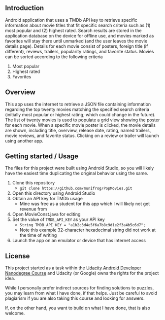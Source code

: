 ## Introduction

Android application that uses a TMDb API key to retrieve specific information about movie titles
that fit specific search criteria such as (1) most popular and (2) highest rated. Search results
are stored in the application database on the device for offline use, and movies marked as
favorites will stay there until unmarked (and the user leaves the movie details page). Details for
each movie consist of posters, foreign title (if different), reviews, trailers, popularity ratings,
and favorite status. Movies can be sorted according to the following
criteria
 1. Most popular
 1. Highest rated
 1. Favorites

## Overview

This app uses the internet to retrieve a JSON file containing information regarding the top twenty
movies matching the specified search criteria (initially most popular or highest rating; which could
change in the future). The list of twenty movies is used to populate a grid view showing the poster
for each movie. When a specific movie poster is clicked, the movie details are shown, including
title, overview, release date, rating, named trailers, movie reviews, and favorite status. Clicking
on a review or trailer will launch using another app.

## Getting started / Usage

The files for this project were built using Android Studio, so you will likely have the easiest
time duplicating the original behavior using the same.

 1. Clone this repository
    * `git clone https://github.com/munifrog/PopMovies.git`
 1. Open this directory using Android Studio
 1. Obtain an API key for TMDb usage
    * Mine was free as a student for this app which I will likely not get revenue from
 1. Open MovieConst.java for editing
 1. Set the value of `TMDB_API_KEY` as your API key
    * `String TMDB_API_KEY = "a1b2c3d4e5f6a7b8c9d1e2f3a4b5c6d7";`
    * Note this example 32-character hexadecimal string did not work at the time of writing
 1. Launch the app on an emulator or device that has internet access

## License
This project started as a task within the [Udacity Android Developer Nanodegree Course](https://www.udacity.com/course/android-developer-nanodegree-by-google--nd801)
and Udacity (or Google) owns the rights for the project idea.

While I personally prefer indirect sources for finding solutions to puzzles, you may learn from
what I have done, if that helps. Just be careful to avoid plagiarism if you are also taking this
course and looking for answers.

If, on the other hand, you want to build on what I have done, that is also welcome.
